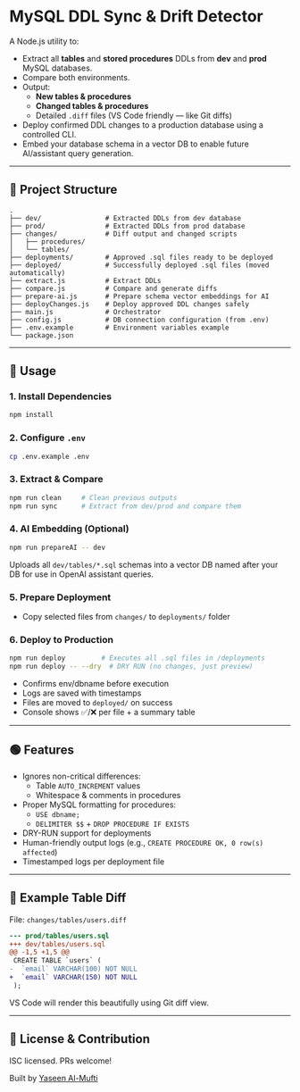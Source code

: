 # MySQL DDL Sync & Drift Detector

A Node.js utility to:
- Extract all **tables** and **stored procedures** DDLs from **dev** and **prod** MySQL databases.
- Compare both environments.
- Output:
  - **New tables & procedures**
  - **Changed tables & procedures**
  - Detailed `.diff` files (VS Code friendly — like Git diffs)
- Deploy confirmed DDL changes to a production database using a controlled CLI.
- Embed your database schema in a vector DB to enable future AI/assistant query generation.

---

## 📄 Project Structure

```
.
├── dev/                # Extracted DDLs from dev database
├── prod/               # Extracted DDLs from prod database
├── changes/            # Diff output and changed scripts
│   ├── procedures/
│   └── tables/
├── deployments/        # Approved .sql files ready to be deployed
├── deployed/           # Successfully deployed .sql files (moved automatically)
├── extract.js          # Extract DDLs
├── compare.js          # Compare and generate diffs
├── prepare-ai.js       # Prepare schema vector embeddings for AI
├── deployChanges.js    # Deploy approved DDL changes safely
├── main.js             # Orchestrator
├── config.js           # DB connection configuration (from .env)
├── .env.example        # Environment variables example
└── package.json
```

---

## 🚀 Usage

### 1. Install Dependencies

```bash
npm install
```

### 2. Configure `.env`
```bash
cp .env.example .env
```

### 3. Extract & Compare
```bash
npm run clean     # Clean previous outputs
npm run sync      # Extract from dev/prod and compare them
```

### 4. AI Embedding (Optional)
```bash
npm run prepareAI -- dev
```
Uploads all `dev/tables/*.sql` schemas into a vector DB named after your DB for use in OpenAI assistant queries.

### 5. Prepare Deployment
- Copy selected files from `changes/` to `deployments/` folder

### 6. Deploy to Production
```bash
npm run deploy         # Executes all .sql files in /deployments
npm run deploy -- --dry  # DRY RUN (no changes, just preview)
```
- Confirms env/dbname before execution
- Logs are saved with timestamps
- Files are moved to `deployed/` on success
- Console shows ✅/❌ per file + a summary table

---

## 🟢 Features
- Ignores non-critical differences:
  - Table `AUTO_INCREMENT` values
  - Whitespace & comments in procedures
- Proper MySQL formatting for procedures:
  - `USE dbname;`
  - `DELIMITER $$` + `DROP PROCEDURE IF EXISTS`
- DRY-RUN support for deployments
- Human-friendly output logs (e.g., `CREATE PROCEDURE OK, 0 row(s) affected`)
- Timestamped logs per deployment file

---

## 📄 Example Table Diff
File: `changes/tables/users.diff`

```diff
--- prod/tables/users.sql
+++ dev/tables/users.sql
@@ -1,5 +1,5 @@
 CREATE TABLE `users` (
-  `email` VARCHAR(100) NOT NULL
+  `email` VARCHAR(150) NOT NULL
 );
```

VS Code will render this beautifully using Git diff view.

---

## 🙌 License & Contribution

ISC licensed. PRs welcome!

Built by [Yaseen Al-Mufti](https://github.com/YaseenAlMufti)
